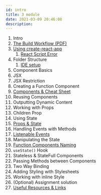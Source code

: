 ```yaml
---
id: intro
title: 3 module
date: 2021-03-09 20:46:08
description: 
---
```


  1. Intro
  2. [The Build Workflow (PDF)](pdf/build-workflow.pdf)
  3. [Using create-react-app](using-create-react-app)
     1. [React Script Error](react-script-error)
  4. Folder Structure
     1. [IDE setup](pdf/ide-setup.pdf)
  5. Component Basics
  6. JSX
  7. JSX Restriction
  8. Creating a Function Component
  9. [Components & Cheat Sheet](components-jsx-cheat-sheet)
  10. Reusing Components
  11. Outputting Dynamic Content
  12. Working with Props
  13. Children Prop
  14. Using State
  15. [Props & State](props-and-state)
  16. Handling Events with Methods
  17. [Listenable Events](listenable-events)
  18. Manipulating the State
  19. [Function Components Naming](function-components-naming)
  20. `useState()` Hook
  21. Stateless & StateFull Components
  22. Passing Methods between Components
  23. Two Way Binding
  24. Adding Styling with Stylesheets
  25. Working with inline Style
  26. (Optional) Assignment solution
  27. [Useful Resources & Links](useful-resources)
